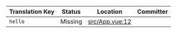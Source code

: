 | Translation Key | Status | Location | Committer |
|-----------------|--------|----------|-----------|
| `hello` | Missing | [src/App.vue:12](https://github.com/staging-gh-org/testRepo/blob/19d0f934369659e46d41ade295f21359331f8395/src/App.vue#L12) |  |
